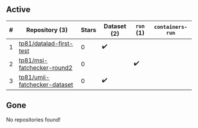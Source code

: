## Active
| # | Repository (3) | Stars | Dataset (2) | `run` (1) | `containers-run` |
| --- | --- | --- | --- | --- | --- |
| 1 | [tp81/datalad-first-test](https://github.com/tp81/datalad-first-test) | 0 | :heavy_check_mark: |  |  |
| 2 | [tp81/msi-fatchecker-round2](https://github.com/tp81/msi-fatchecker-round2) | 0 |  | :heavy_check_mark: |  |
| 3 | [tp81/umii-fatchecker-dataset](https://github.com/tp81/umii-fatchecker-dataset) | 0 | :heavy_check_mark: |  |  |

## Gone
No repositories found!
